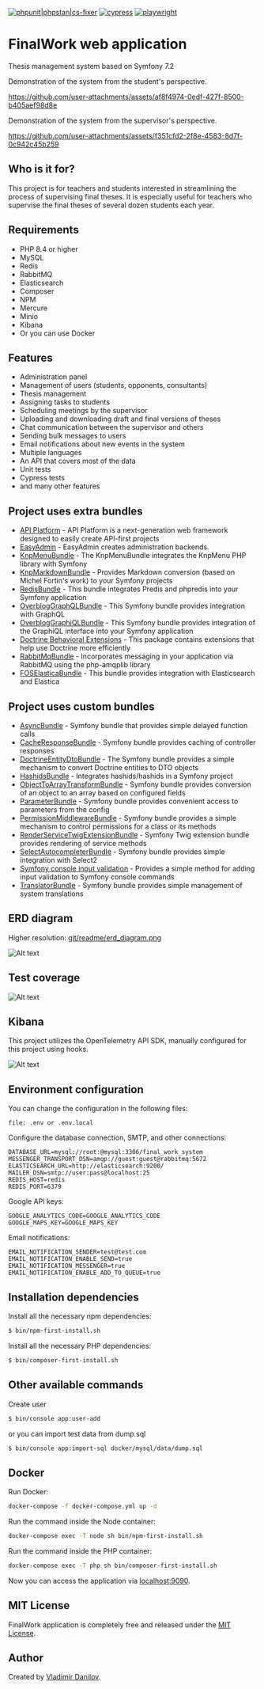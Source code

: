 [![phpunit|phpstan|cs-fixer](https://github.com/danilovl/final-work-system/actions/workflows/phpunit.yml/badge.svg)](https://github.com/danilovl/final-work-system/actions/workflows/phpunit.yml)
[![cypress](https://github.com/danilovl/final-work-system/actions/workflows/cypress.yml/badge.svg)](https://github.com/danilovl/final-work-system/actions/workflows/cypress.yml)
[![playwright](https://github.com/danilovl/final-work-system/actions/workflows/playwright.yml/badge.svg)](https://github.com/danilovl/final-work-system/actions/workflows/playwright.yml)

FinalWork web application
========================

Thesis management system based on Symfony 7.2

Demonstration of the system from the student's perspective.

https://github.com/user-attachments/assets/af8f4974-0edf-427f-8500-b405aef98d8e

Demonstration of the system from the supervisor's perspective.

https://github.com/user-attachments/assets/f351cfd2-2f8e-4583-8d7f-0c942c45b259

Who is it for?
------------

This project is for teachers and students interested in streamlining the process of supervising final theses.
It is especially useful for teachers who supervise the final theses of several dozen students each year.

Requirements
------------

* PHP 8.4 or higher
* MySQL
* Redis
* RabbitMQ
* Elasticsearch
* Composer
* NPM
* Mercure
* Minio
* Kibana
* Or you can use Docker

Features
------------

* Administration panel
* Management of users (students, opponents, consultants)
* Thesis management
* Assigning tasks to students
* Scheduling meetings by the supervisor
* Uploading and downloading draft and final versions of theses
* Chat communication between the supervisor and others
* Sending bulk messages to users
* Email notifications about new events in the system
* Multiple languages
* An API that covers most of the data
* Unit tests
* Cypress tests
* and many other features

Project uses extra bundles
------------
* [API Platform](https://github.com/api-platform/api-platform) - API Platform is a next-generation web framework designed to easily create API-first projects
* [EasyAdmin](https://github.com/EasyCorp/EasyAdminBundle) - EasyAdmin creates administration backends.
* [KnpMenuBundle](https://github.com/KnpLabs/KnpMenuBundle) - The KnpMenuBundle integrates the KnpMenu PHP library with Symfony
* [KnpMarkdownBundle](https://github.com/KnpLabs/KnpMarkdownBundle) - Provides Markdown conversion (based on Michel Fortin's work) to your Symfony projects
* [RedisBundle](https://github.com/snc/SncRedisBundle) - This bundle integrates Predis and phpredis into your Symfony application
* [OverblogGraphQLBundle](https://github.com/overblog/GraphQLBundle) - This Symfony bundle provides integration with GraphQL
* [OverblogGraphiQLBundle](https://github.com/overblog/GraphiQLBundle) - This Symfony bundle provides integration of the GraphiQL interface into your Symfony application
* [Doctrine Behavioral Extensions](https://github.com/Atlantic18/DoctrineExtensions) - This package contains extensions that help use Doctrine more efficiently
* [RabbitMqBundle](https://github.com/php-amqplib/RabbitMqBundle) - Incorporates messaging in your application via RabbitMQ using the php-amqplib library
* [FOSElasticaBundle](https://github.com/FriendsOfSymfony/FOSElasticaBundle) - This bundle provides integration with Elasticsearch and Elastica

Project uses custom bundles
------------
* [AsyncBundle](https://github.com/danilovl/async-bundle) - Symfony bundle that provides simple delayed function calls
* [CacheResponseBundle](https://github.com/danilovl/cache-response-bundle) - Symfony bundle provides caching of controller responses
* [DoctrineEntityDtoBundle](https://github.com/danilovl/doctrine-entity-dto-bundle) - The Symfony bundle provides a simple mechanism to convert Doctrine entities to DTO objects
* [HashidsBundle](https://github.com/danilovl/hashids-bundle) - Integrates hashids/hashids in a Symfony project
* [ObjectToArrayTransformBundle](https://github.com/danilovl/object-to-array-transform-bundle) - Symfony bundle provides conversion of an object to an array based on configured fields
* [ParameterBundle](https://github.com/danilovl/parameter-bundle) - Symfony bundle provides convenient access to parameters from the config
* [PermissionMiddlewareBundle](https://github.com/danilovl/permission-middleware-bundle) - Symfony bundle provides a simple mechanism to control permissions for a class or its methods
* [RenderServiceTwigExtensionBundle](https://github.com/danilovl/render-service-twig-extension-bundle) - Symfony Twig extension bundle provides rendering of service methods
* [SelectAutocompleterBundle](https://github.com/danilovl/select-autocompleter-bundle) - Symfony bundle provides simple integration with Select2
* [Symfony console input validation](https://github.com/danilovl/symfony-console-input-validation) - Provides a simple method for adding input validation to Symfony console commands
* [TranslatorBundle](https://github.com/danilovl/translator-bundle) - Symfony bundle provides simple management of system translations

ERD diagram
------------

Higher resolution: [git/readme/erd_diagram.png](/git/readme/erd_diagram.png)

![Alt text](/git/readme/erd_diagram_small.png?raw=true "ERD diagram")

Test coverage
------------

![Alt text](/git/readme/test_coverage_application.png?raw=true "Test coverage application")

Kibana
------------

This project utilizes the OpenTelemetry API SDK, manually configured for this project using hooks.

![Alt text](/git/readme/kibana.png?raw=true "Kibana")

Environment configuration
------------

You can change the configuration in the following files:

```text
file: .env or .env.local
```
Configure the database connection, SMTP, and other connections:

``` env
DATABASE_URL=mysql://root:@mysql:3306/final_work_system
MESSENGER_TRANSPORT_DSN=amqp://guest:guest@rabbitmq:5672
ELASTICSEARCH_URL=http://elasticsearch:9200/
MAILER_DSN=smtp://user:pass@localhost:25
REDIS_HOST=redis
REDIS_PORT=6379
```

Google API keys:

``` env
GOOGLE_ANALYTICS_CODE=GOOGLE_ANALYTICS_CODE
GOOGLE_MAPS_KEY=GOOGLE_MAPS_KEY
```

Email notifications:

``` env
EMAIL_NOTIFICATION_SENDER=test@test.com
EMAIL_NOTIFICATION_ENABLE_SEND=true
EMAIL_NOTIFICATION_MESSENGER=true
EMAIL_NOTIFICATION_ENABLE_ADD_TO_QUEUE=true
```

Installation dependencies
------------

Install all the necessary npm dependencies:

```bash
$ bin/npm-first-install.sh
```
Install all the necessary PHP dependencies:

```bash
$ bin/composer-first-install.sh
```

Other available commands
------------

Create user

```bash
$ bin/console app:user-add
```
or you can import test data from dump.sql

```bash
$ bin/console app:import-sql docker/mysql/data/dump.sql
```

Docker
------------

Run Docker:

```bash
docker-compose -f docker-compose.yml up -d
```

Run the command inside the Node container:

```bash
docker-compose exec -T node sh bin/npm-first-install.sh
```

Run the command inside the PHP container:

```bash
docker-compose exec -T php sh bin/composer-first-install.sh
```

Now you can access the application via [localhost:9090](localhost:9090).

MIT License
-----------

FinalWork application is completely free and released under the [MIT License](https://github.com/danilovl/finalwork/LICENSE).

Author
-------

Created by [Vladimir Danilov](https://github.com/danilovl).
